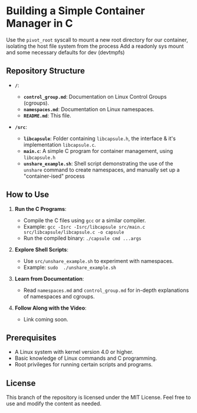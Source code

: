 # Building a Simple Container Manager in C

   Use the `pivot_root` syscall to mount a new root directory for our container, isolating the host file system from the process
   Add a readonly sys mount and some necessary defaults for dev (devtmpfs)

## Repository Structure

- **`/`**: 
  - **`control_group.md`**: Documentation on Linux Control Groups (cgroups).
  - **`namespaces.md`**: Documentation on Linux namespaces.
  - **`README.md`**: This file.
  
- **`/src`**: 
  - **`libcapsule`**: Folder containing `libcapsule.h`, the interface & it's implementation `libcapsule.c`.
  - **`main.c`**: A simple C program for container management, using `libcapsule.h`
  - **`unshare_example.sh`**: Shell script demonstrating the use of the `unshare` command to create namespaces, and manually set up a "container-ised" process

## How to Use

1. **Run the C Programs**:
   - Compile the C files using `gcc` or a similar compiler.
   - Example: `gcc -Isrc -Isrc/libcapsule src/main.c src/libcapsule/libcapsule.c -o capsule`
   - Run the compiled binary: `./capsule cmd ...args`

2. **Explore Shell Scripts**:
   - Use `src/unshare_example.sh` to experiment with namespaces.
   - Example: `sudo  ./unshare_example.sh`

3. **Learn from Documentation**:
   - Read `namespaces.md` and `control_group.md` for in-depth explanations of namespaces and cgroups.

4. **Follow Along with the Video**:
   - Link coming soon.

## Prerequisites

- A Linux system with kernel version 4.0 or higher.
- Basic knowledge of Linux commands and C programming.
- Root privileges for running certain scripts and programs.

##
## License

This branch of the repository is licensed under the MIT License. Feel free to use and modify the content as needed.
